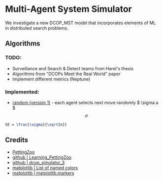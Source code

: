 # Multi-Agent System Simulator

We investigate a new DCOP_MST model that incorporates elements of ML in distributed search problems.

## Algorithms

### TODO:

- Surveillance and Search & Detect teams from Harel's thesis
- Algorithms from "DCOPs Meet the Real World" paper
- Implement different metrics (Neptune)

### Implemented:

- [random (version 1)](/algorithms/alg_rand_1.py) - each agent selects next move randomly
$ \sigma a $
$$ \sigma $$

```latex
SE = \frac{\sigma}{\sqrt{n}}
```

## Credits

- [PettingZoo](https://www.pettingzoo.ml/#)
- [github | Learning_PettingZoo](https://github.com/Arseni1919/Learning_PettingZoo)
- [github | dcop_simulator_3](https://github.com/Arseni1919/dcop_simulator_3)
- [matplotlib | List of named colors](https://matplotlib.org/stable/gallery/color/named_colors.html)
- [matplotlib | matplotlib.markers](https://matplotlib.org/stable/api/markers_api.html)
